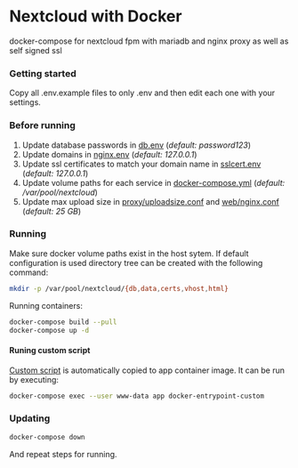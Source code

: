 # Nextcloud with Docker
docker-compose for nextcloud fpm with mariadb and nginx proxy as well as self signed ssl

### Getting started
Copy all .env.example files to only .env and then edit each one with your settings.

### Before running
1) Update database passwords in [db.env](db.env.example) (*default: password123*)
2) Update domains in [nginx.env](nginx.env.example) (*default: 127.0.0.1*)
3) Update ssl certificates to match your domain name in [sslcert.env](sslcert.env.example) (*default: 127.0.0.1*)
4) Update volume paths for each service in [docker-compose.yml](docker-compose.yml) (*default: /var/pool/nextcloud*)
5) Update max upload size in [proxy/uploadsize.conf](proxy/uploadsize.conf) and [web/nginx.conf](web/nginx.conf) (*default: 25 GB*)

### Running
Make sure docker volume paths exist in the host sytem. If default configuration is used directory tree can be created with the following command:
```bash
mkdir -p /var/pool/nextcloud/{db,data,certs,vhost,html}
```

Running containers:
```bash
docker-compose build --pull
docker-compose up -d
```

#### Runing custom script
[Custom script](app/docker-entrypoint-custom.sh) is automatically copied to app container image. It can be run by executing:
```bash
docker-compose exec --user www-data app docker-entrypoint-custom
```

### Updating
```bash
docker-compose down
```
And repeat steps for running.
